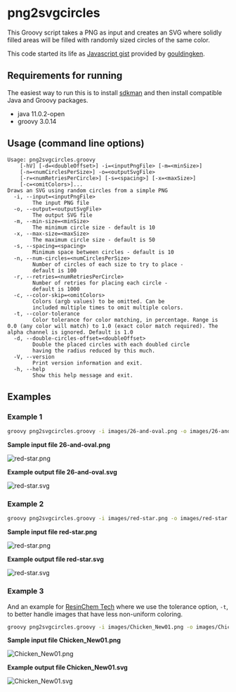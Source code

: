 # png2svgcircles

This Groovy script takes a PNG as input and creates an SVG where
solidly filled areas will be filled with randomly sized
circles of the same color.

This code started its life as [Javascript gist](https://gist.github.com/gouldingken/8d0b7a05b0b0156da3b8) provided by
[gouldingken](https://gist.github.com/gouldingken). 

## Requirements for running

The easiest way to run this is to install [sdkman](https://sdkman.io/)
and then install compatible Java and Groovy packages.
* java 11.0.2-open
* groovy 3.0.14

## Usage (command line options)

```
Usage: png2svgcircles.groovy 
    [-hV] [-d=<doubleOffset>] -i=<inputPngFile> [-m=<minSize>]
    [-n=<numCirclesPerSize>] -o=<outputSvgFile>
    [-r=<numRetriesPerCircle>] [-s=<spacing>] [-x=<maxSize>]
    [-c=<omitColors>]...
Draws an SVG using random circles from a simple PNG
  -i, --input=<inputPngFile>
        The input PNG file
  -o, --output=<outputSvgFile>
        The output SVG file
  -m, --min-size=<minSize>
        The minimum circle size - default is 10
  -x, --max-size=<maxSize>
        The maximum circle size - default is 50
  -s, --spacing=<spacing>
        Minimum space between circles - default is 10
  -n, --num-circles=<numCirclesPerSize>
        Number of circles of each size to try to place -
        default is 100
  -r, --retries=<numRetriesPerCircle>
        Number of retries for placing each circle -
        default is 1000
  -c, --color-skip=<omitColors>
        Colors (argb values) to be omitted. Can be
        included multiple times to omit multiple colors.
  -t, --color-tolerance
        Color tolerance for color matching, in percentage. Range is 0.0 (any color will match) to 1.0 (exact color match required). The alpha channel is ignored. Default is 1.0
  -d, --double-circles-offset=<doubleOffset>
        Double the placed circles with each doubled circle
        having the radius reduced by this much.
  -V, --version
        Print version information and exit.
  -h, --help
        Show this help message and exit.
```

## Examples

### Example 1

```bash
groovy png2svgcircles.groovy -i images/26-and-oval.png -o images/26-and-oval.svg -s 5 -m 5 -x 30 -c -1
```

**Sample input file 26-and-oval.png**

![red-star.png](images/26-and-oval.png)

**Example output file 26-and-oval.svg**

![red-star.svg](images/26-and-oval.svg)

### Example 2

```bash
groovy png2svgcircles.groovy -i images/red-star.png -o images/red-star.svg -s 2 -m 5 -x 30 -c 0
```

**Sample input file red-star.png**

![red-star.png](images/red-star.png)

**Example output file red-star.svg**

![red-star.svg](images/red-star.svg)

### Example 3

And an example for [ResinChem Tech](https://www.youtube.com/@ResinChemTech) where we use the tolerance option, `-t`, to better handle images that have less non-uniform coloring.

```bash
groovy png2svgcircles.groovy -i images/Chicken_New01.png -o images/Chicken_New01.svg -s 1 -m 2 -x 20 -t 0.5
```

**Sample input file Chicken_New01.png**

![Chicken_New01.png](images/Chicken_New01.png)

**Example output file Chicken_New01.svg**

![Chicken_New01.svg](images/Chicken_New01.svg)
